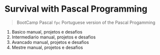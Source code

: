 # Survival with Pascal Programming
> BootCamp Pascal `fpc`
> Portuguese version of the Pascal Progamming

1. Basico
    manual, projetos e desafios
2. Intermediario
    manual, projetos e desafios
3. Avancado
    manual, projetos e desafios
4. Mestre
    manual, projetos e desafios